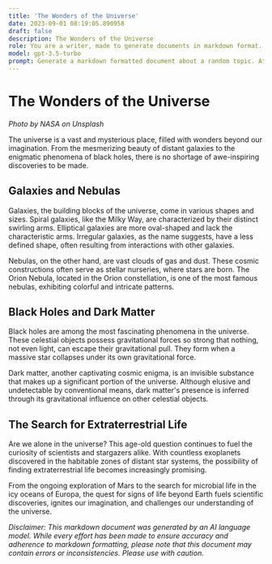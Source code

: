 ```yaml
---
title: 'The Wonders of the Universe'
date: 2023-09-01 08:19:05.890958
draft: false
description: The Wonders of the Universe
role: You are a writer, made to generate documents in markdown format. It is very important that all of the documents you generate are in valid markdown format.
model: gpt-3.5-turbo
prompt: Generate a markdown formatted document about a random topic. At the bottom, include a disclaimer explaining that the document was generated by you. The first line of the document should be the title. Make sure that the entire document is in proper markdown format, using a mix of various tags to make the document visually appealing.
---
```


# The Wonders of the Universe

*Photo by NASA on Unsplash*

The universe is a vast and mysterious place, filled with wonders beyond our imagination. From the mesmerizing beauty of distant galaxies to the enigmatic phenomena of black holes, there is no shortage of awe-inspiring discoveries to be made.

## Galaxies and Nebulas

Galaxies, the building blocks of the universe, come in various shapes and sizes. Spiral galaxies, like the Milky Way, are characterized by their distinct swirling arms. Elliptical galaxies are more oval-shaped and lack the characteristic arms. Irregular galaxies, as the name suggests, have a less defined shape, often resulting from interactions with other galaxies.

Nebulas, on the other hand, are vast clouds of gas and dust. These cosmic constructions often serve as stellar nurseries, where stars are born. The Orion Nebula, located in the Orion constellation, is one of the most famous nebulas, exhibiting colorful and intricate patterns.

## Black Holes and Dark Matter

Black holes are among the most fascinating phenomena in the universe. These celestial objects possess gravitational forces so strong that nothing, not even light, can escape their gravitational pull. They form when a massive star collapses under its own gravitational force.

Dark matter, another captivating cosmic enigma, is an invisible substance that makes up a significant portion of the universe. Although elusive and undetectable by conventional means, dark matter's presence is inferred through its gravitational influence on other celestial objects.

## The Search for Extraterrestrial Life

Are we alone in the universe? This age-old question continues to fuel the curiosity of scientists and stargazers alike. With countless exoplanets discovered in the habitable zones of distant star systems, the possibility of finding extraterrestrial life becomes increasingly promising.

From the ongoing exploration of Mars to the search for microbial life in the icy oceans of Europa, the quest for signs of life beyond Earth fuels scientific discoveries, ignites our imagination, and challenges our understanding of the universe.

*Disclaimer: This markdown document was generated by an AI language model. While every effort has been made to ensure accuracy and adherence to markdown formatting, please note that this document may contain errors or inconsistencies. Please use with caution.*